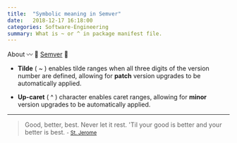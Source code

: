 ```yaml
---
title:  "Symbolic meaning in Semver"
date:   2018-12-17 16:18:00
categories: Software-Engineering
summary: What is ~ or ^ in package manifest file.
---
```


About :wavy_dash: :paperclip: [Semver](https://semver.org/) :pushpin:

- __Tilde__ ( ~ ) enables tilde ranges when all three digits of the version number are defined, allowing for __patch__ version upgrades to be automatically applied.

- __Up-caret__ ( ^ ) character enables caret ranges, allowing for __minor__ version upgrades to be automatically applied.

---
> Good, better, best. Never let it rest. 'Til your good is better and your better is best.
> <small>- [St. Jerome](https://www.brainyquote.com/quotes/st_jerome_389605)</small>
